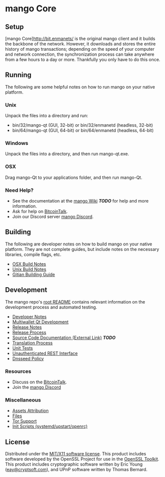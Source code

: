 mango Core
=========

Setup
-----

[mango Core]http://bit.enmanets/ is the original mango client and it builds the backbone of the network. However, it downloads and stores the entire history of mango transactions; depending on the speed of your computer and network connection, the synchronization process can take anywhere from a few hours to a day or more. Thankfully you only have to do this once.

Running
-------
The following are some helpful notes on how to run mango on your native platform.

### Unix

Unpack the files into a directory and run:

- bin/32/mango-qt (GUI, 32-bit) or bin/32/enmanetd (headless, 32-bit)
- bin/64/mango-qt (GUI, 64-bit) or bin/64/enmanetd (headless, 64-bit)

### Windows

Unpack the files into a directory, and then run mango-qt.exe.

### OSX

Drag mango-Qt to your applications folder, and then run mango-Qt.

### Need Help?

* See the documentation at the [mango Wiki](https://en.bitcoin.it/wiki/Main_Page) ***TODO***
for help and more information.
* Ask for help on [BitcoinTalk](https://bitcointalk.org/index.php?topic=2976421).
* Join our Discord server [mango Discord](https://discord.gg/DHYsG6j).

Building
--------

The following are developer notes on how to build mango on your native platform. They are not complete guides, but include notes on the necessary libraries, compile flags, etc.

- [OSX Build Notes](build-osx.md)
- [Unix Build Notes](build-unix.md)
- [Gitian Building Guide](gitian-building.md)

Development
-----------

The mango repo's [root README](https://github.com/enmanetcoin/mango-core/blob/master/README.md) contains relevant information on the development process and automated testing.

- [Developer Notes](developer-notes.md)
- [Multiwallet Qt Development](multiwallet-qt.md)
- [Release Notes](release-notes.md)
- [Release Process](release-process.md)
- [Source Code Documentation (External Link)](https://dev.visucore.com/bitcoin/doxygen/) ***TODO***
- [Translation Process](translation_process.md)
- [Unit Tests](unit-tests.md)
- [Unauthenticated REST Interface](REST-interface.md)
- [Dnsseed Policy](dnsseed-policy.md)

### Resources

* Discuss on the [BitcoinTalk](https://bitcointalk.org/index.php?topic=2976421).
* Join the [mango Discord](https://discord.gg/DHYsG6j) 

### Miscellaneous

- [Assets Attribution](assets-attribution.md)
- [Files](files.md)
- [Tor Support](tor.md)
- [Init Scripts (systemd/upstart/openrc)](init.md)

License
-------

Distributed under the [MIT/X11 software license](http://www.opensource.org/licenses/mit-license.php).
This product includes software developed by the OpenSSL Project for use in the [OpenSSL Toolkit](https://www.openssl.org/). This product includes
cryptographic software written by Eric Young ([eay@cryptsoft.com](mailto:eay@cryptsoft.com)), and UPnP software written by Thomas Bernard.